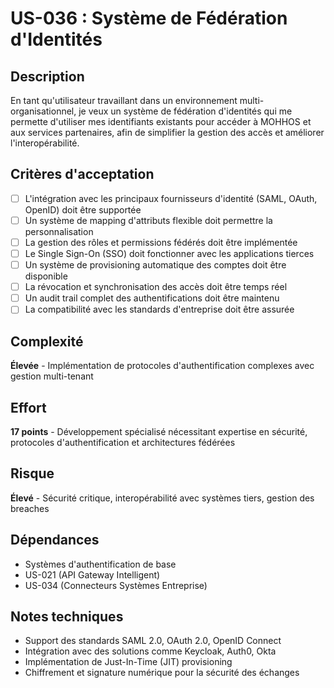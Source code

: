 # US-036 : Système de Fédération d'Identités

## Description
En tant qu'utilisateur travaillant dans un environnement multi-organisationnel, je veux un système de fédération d'identités qui me permette d'utiliser mes identifiants existants pour accéder à MOHHOS et aux services partenaires, afin de simplifier la gestion des accès et améliorer l'interopérabilité.

## Critères d'acceptation
- [ ] L'intégration avec les principaux fournisseurs d'identité (SAML, OAuth, OpenID) doit être supportée
- [ ] Un système de mapping d'attributs flexible doit permettre la personnalisation
- [ ] La gestion des rôles et permissions fédérés doit être implémentée
- [ ] Le Single Sign-On (SSO) doit fonctionner avec les applications tierces
- [ ] Un système de provisioning automatique des comptes doit être disponible
- [ ] La révocation et synchronisation des accès doit être temps réel
- [ ] Un audit trail complet des authentifications doit être maintenu
- [ ] La compatibilité avec les standards d'entreprise doit être assurée

## Complexité
**Élevée** - Implémentation de protocoles d'authentification complexes avec gestion multi-tenant

## Effort
**17 points** - Développement spécialisé nécessitant expertise en sécurité, protocoles d'authentification et architectures fédérées

## Risque
**Élevé** - Sécurité critique, interopérabilité avec systèmes tiers, gestion des breaches

## Dépendances
- Systèmes d'authentification de base
- US-021 (API Gateway Intelligent)
- US-034 (Connecteurs Systèmes Entreprise)

## Notes techniques
- Support des standards SAML 2.0, OAuth 2.0, OpenID Connect
- Intégration avec des solutions comme Keycloak, Auth0, Okta
- Implémentation de Just-In-Time (JIT) provisioning
- Chiffrement et signature numérique pour la sécurité des échanges